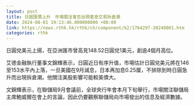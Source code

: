 ```yaml
---
layout: post
title: 日圓匯價上升　市場關注會否出現套息交易拆倉潮
date: 2024-08-01 19:13:46.000000000 +08:00
link: https://news.rthk.hk/rthk/ch/component/k2/1764297-20240801.htm
categories: rthk
---
```


日圓兌美元上揚，在亞洲匯市曾高見148.52日圓兌1美元，創逾4個月高位。

艾德金融執行董事文錦輝表示，日圓近日有序升值，市場估計日圓兌美元將在146至153水平內上落，一旦美國在9月減息，日本再加息0.25厘，不排除到時日圓急升而出現拆倉潮。他關注美股影響可能較美債大。

文錦輝表示，在聯儲局9月會議前，全球央行年會本月下旬舉行，市場關注聯儲局主席鮑威爾在會上的言論，因此仍要觀察聯儲局向市場發出的信息及經濟數據。
